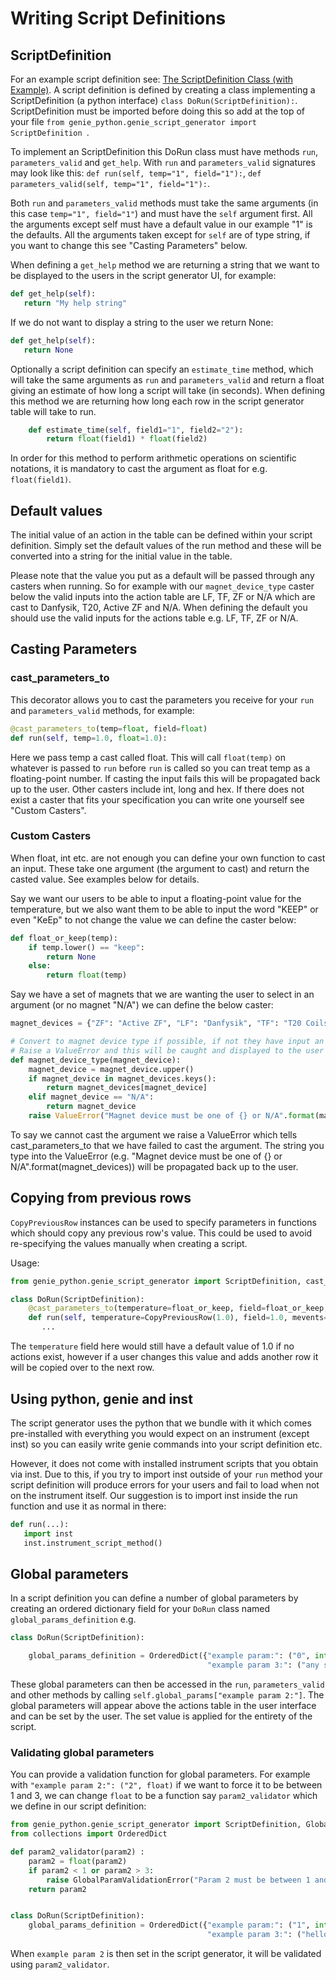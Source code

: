# Writing Script Definitions

## ScriptDefinition

For an example script definition see: [The ScriptDefinition Class (with Example)](https://isiscomputinggroup.github.io/ibex_developers_manual/script_generator/Script-generator-high-level-design.html#scriptgenerator-script-definition). A script definition is defined by creating a class implementing a ScriptDefinition (a python interface) `class DoRun(ScriptDefinition):`. ScriptDefinition must be imported before doing this so add at the top of your file `from genie_python.genie_script_generator import ScriptDefinition `. 

To implement an ScriptDefinition this DoRun class must have methods `run`, `parameters_valid` and `get_help`. With `run` and `parameters_valid` signatures may look like this: `def run(self, temp="1", field="1"):`, `def parameters_valid(self, temp="1", field="1"):`.

Both `run` and `parameters_valid` methods must take the same arguments (in this case `temp="1", field="1"`) and must have the `self` argument first. All the arguments except self must have a default value in our example "1" is the defaults. All the arguments taken except for `self` are of type string, if you want to change this see "Casting Parameters" below.

When defining a `get_help` method we are returning a string that we want to be displayed to the users in the script generator UI, for example:

```python
def get_help(self):
   return "My help string"
``` 

If we do not want to display a string to the user we return None:


```python
def get_help(self):
   return None
``` 

Optionally a script definition can specify an `estimate_time` method, which will take the same arguments as `run` and `parameters_valid` and return a float giving an estimate of how long a script will take (in seconds). When defining this method we are returning how long each row in the script generator table will take to run.
```python
    def estimate_time(self, field1="1", field2="2"):
        return float(field1) * float(field2)
```
In order for this method to perform arithmetic operations on scientific notations, it is mandatory to cast the argument as float for e.g. `float(field1)`.

## Default values

The initial value of an action in the table can be defined within your script definition. Simply set the default values of the run method and these will be converted into a string for the initial value in the table. 

Please note that the value you put as a default will be passed through any casters when running. So for example with our `magnet_device_type` caster below the valid inputs into the action table are LF, TF, ZF or N/A which are cast to Danfysik, T20, Active ZF and N/A. When defining the default you should use the valid inputs for the actions table e.g. LF, TF, ZF or N/A.


## Casting Parameters

### cast_parameters_to

This decorator allows you to cast the parameters you receive for your `run` and `parameters_valid` methods, for example:

```python
@cast_parameters_to(temp=float, field=float)
def run(self, temp=1.0, float=1.0):
```

Here we pass temp a cast called float. This will call `float(temp)` on whatever is passed to `run` before `run` is called so you can treat temp as a floating-point number. If casting the input fails this will be propagated back up to the user. Other casters include int, long and hex. If there does not exist a caster that fits your specification you can write one yourself see "Custom Casters".

### Custom Casters

When float, int etc. are not enough you can define your own function to cast an input. These take one argument (the argument to cast) and return the casted value. See examples below for details.

Say we want our users to be able to input a floating-point value for the temperature, but we also want them to be able to input the word "KEEP" or even "KeEp" to not change the value we can define the caster below:

```python
def float_or_keep(temp):
    if temp.lower() == "keep":
        return None
    else:
        return float(temp)
```

Say we have a set of magnets that we are wanting the user to select in an argument (or no magnet "N/A") we can define the below caster:

```python 
magnet_devices = {"ZF": "Active ZF", "LF": "Danfysik", "TF": "T20 Coils"}

# Convert to magnet device type if possible, if not they have input an incorrect magnet_device
# Raise a ValueError and this will be caught and displayed to the user that the conversion is incorrect 
def magnet_device_type(magnet_device):
    magnet_device = magnet_device.upper()
    if magnet_device in magnet_devices.keys():
        return magnet_devices[magnet_device]
    elif magnet_device == "N/A":
        return magnet_device
    raise ValueError("Magnet device must be one of {} or N/A".format(magnet_devices))
```

To say we cannot cast the argument we raise a ValueError which tells cast_parameters_to that we have failed to cast the argument. The string you type into the ValueError (e.g. "Magnet device must be one of {} or N/A".format(magnet_devices))  will be propagated back up to the user.

## Copying from previous rows

`CopyPreviousRow` instances can be used to specify parameters in functions which should copy any previous row's value. This could be used to avoid re-specifying the values manually when creating a script. 

Usage: 

```python
from genie_python.genie_script_generator import ScriptDefinition, cast_parameters_to, CopyPreviousRow

class DoRun(ScriptDefinition):
    @cast_parameters_to(temperature=float_or_keep, field=float_or_keep, mevents=int, magnet_device=magnet_device_type)
    def run(self, temperature=CopyPreviousRow(1.0), field=1.0, mevents=10, magnet_device="N/A"):
       ...
```

The `temperature` field here would still have a default value of 1.0 if no actions exist, however if a user changes this value and adds another row it will be copied over to the next row.

## Using python, genie and inst

The script generator uses the python that we bundle with it which comes pre-installed with everything you would expect on an instrument (except inst) so you can easily write genie commands into your script definition etc. 

However, it does not come with installed instrument scripts that you obtain via inst. Due to this, if you try to import inst outside of your `run` method your script definition will produce errors for your users and fail to load when not on the instrument itself. Our suggestion is to import inst inside the run function and use it as normal in there: 

```python
def run(...):
   import inst
   inst.instrument_script_method()
```

## Global parameters

In a script definition you can define a number of global parameters by creating an ordered dictionary field for your `DoRun` class named `global_params_definition` e.g. 

```python
class DoRun(ScriptDefinition):

    global_params_definition = OrderedDict({"example param:": ("0", int), "example param 2:": ("2", float),
                                            "example param 3:": ("any string", str)})
```

These global parameters can then be accessed in the `run`, `parameters_valid` and other methods by calling `self.global_params["example param 2:"]`. The global parameters will appear above the actions table in the user interface and can be set by the user. The set value is applied for the entirety of the script.

### Validating global parameters

You can provide a validation function for global parameters. For example with `"example param 2:": ("2", float)` if we want to force it to be between 1 and 3, we can change `float` to be a function say `param2_validator` which we define in our script definition:

```python
from genie_python.genie_script_generator import ScriptDefinition, GlobalParamValidationError
from collections import OrderedDict

def param2_validator(param2) :
    param2 = float(param2)
    if param2 < 1 or param2 > 3:
        raise GlobalParamValidationError("Param 2 must be between 1 and 3")
    return param2


class DoRun(ScriptDefinition):
    global_params_definition = OrderedDict({"example param:": ("1", int), "example param 2:": ("1.23", param2_validator),
                                            "example param 3:": ("hello", str), "example param 4:": ("0", int)})
```

When `example param 2` is then set in the script generator, it will be validated using `param2_validator`.